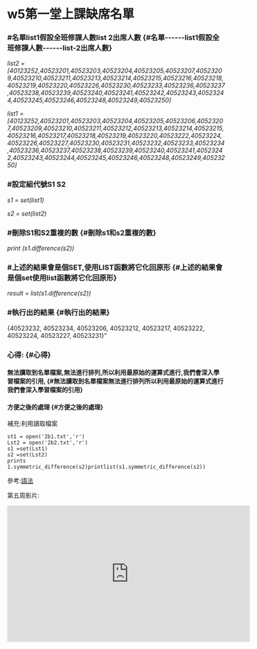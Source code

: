 

# w5第一堂上課缺席名單

### \#名單list1假設全班修課人數list 2出席人數 {#名單------list1假設全班修課人數------list-2出席人數}

_list2 = \[40123252,40523201,40523203,40523204,40523205,40523207,40523209,40523210,40523211,40523213,40523214,40523215,40523216,40523218,40523219,40523220,40523226,40523230,40523233,40523236,40523237,40523238,40523239,40523240,40523241,40523242,40523243,40523244,40523245,40523246,40523248,40523249,40523250\]_

_list1 = \[40123252,40523201,40523203,40523204,40523205,40523206,40523207,40523209,40523210,40523211,40523212,40523213,40523214,40523215,40523216,40523217,40523218,40523219,40523220,40523222,40523224,40523226,40523227,40523230,40523231,40523232,40523233,40523234,40523236,40523237,40523238,40523239,40523240,40523241,40523242,40523243,40523244,40523245,40523246,40523248,40523249,40523250\]_

### \#設定組代號S1 S2

_s1 = set\(list1\)_

_s2 = set\(list2\)_

### \#刪除S1和S2重複的數 {#刪除s1和s2重複的數}

_print \(s1.difference\(s2\)\)_

### \#上述的結果會是個SET,使用LIST函數將它化回原形 {#上述的結果會是個set使用list函數將它化回原形}

_result = list\(s1.difference\(s2\)\)_

### \#執行出的結果 {#執行出的結果}

{40523232, 40523234, 40523206, 40523212, 40523217, 40523222, 40523224, 40523227, 40523231}"

### 心得: {#心得}

#### 無法讀取到名單檔案,無法進行排列,所以利用最原始的運算式進行,我們會深入學習檔案的引用, {#無法讀取到名單檔案無法進行排列所以利用最原始的運算式進行我們會深入學習檔案的引用}

#### 方便之後的處理 {#方便之後的處理}

補充:利用讀取檔案

```
st1 = open('2b1.txt','r')
Lst2 = open('2b2.txt','r')
s1 =set(Lst1)
s2 =set(Lst2)
prints 1.symmetric_difference(s2)printlist(s1.symmetric_difference(s2))
```

參考:[語法](http://wiki.alarmchang.com/index.php?title=%E6%AF%94%E8%BC%83%E5%85%A9%E5%80%8B_List_%E4%B9%8B%E9%96%93%E7%9A%84%E5%B7%AE%E7%95%B0)


第五周影片:
<iframe width="560" height="315" src="https://www.youtube.com/embed/J_tntbcAmi8" frameborder="0" allow="autoplay; encrypted-media" allowfullscreen></iframe>
